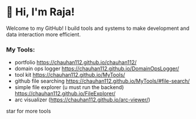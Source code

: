 # 👋 Hi, I'm Raja!

Welcome to my GitHub! I build tools and systems to make development and data interaction more efficient.

### My Tools:
- portfolio https://chauhan112.github.io/chauhan112/
- domain ops logger https://chauhan112.github.io/DomainOpsLogger/
- tool kit https://chauhan112.github.io/MyTools/
- github file searching https://chauhan112.github.io/MyTools/#file-search/
- simple file explorer (u must run the backend) https://chauhan112.github.io/FileExplorer/
- arc visualizer (https://chauhan112.github.io/arc-viewer/)

star for more tools
